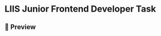 # LIIS Junior Frontend Developer Task

## 🎨 Preview

<img alt src="https://github.com//MichailShcherbakov/simple-hotel-check/blob/master/.github/screenshots/main.png?raw=true" />
